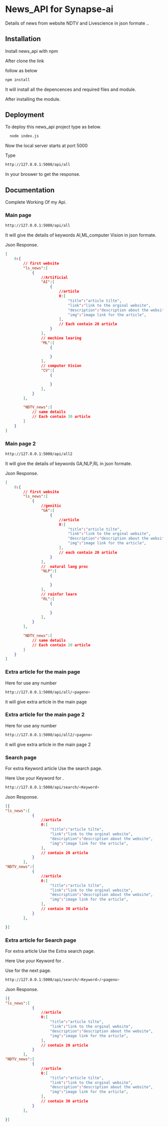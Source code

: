 
# News_API for Synapse-ai

Details of news from website NDTV and Livescience in json formate ..


## Installation

Install news_api with npm

After clone the link

follow as below

```bash
npm install
```
    
It will install all the depencences and required files and module.

After installing the module.




## Deployment

To deploy this news_api project type as below.

```bash
  node index.js
```
Now the local server starts at port 5000

Type 

```bash
http://127.0.0.1:5000/api/all
```
In your broswer to get the response.



## Documentation

Complete Working Of my Api.

### Main page

```bash
http://127.0.0.1:5000/api/all
```

It will give the details of keywords AI,ML,computer Vision in json formate.

Json Response.
```json
[
    0:{
        // first website
        "ls_news":[
            {
                //Artificial 
                "AI":[
                    {
                        //article
                        0:[
                            "title":"article tilte",
                            "link":"link to the orginal website",
                            "description":"description about the website",
                            "img":"image link for the article",
                        ],
                        // Each contain 20 article
                    }
                ],
                // mechine learing
                "ML":[
                    {

                    }
                ],
                // computer Vision
                "CV":[
                    {

                    }
                ],
            }
        ],

        "NDTV_news":[
            // same details
            // Each contain 30 article
        ]
    }
]
```

### Main page 2

```bash
http://127.0.0.1:5000/api/all2
```


It will give the details of keywords GA,NLP,RL in json formate.

Json Response.

```json
[
    0:{
        // first website
        "ls_news":[
            {
                //genitic 
                "GA":[
                    {
                        //article
                        0:[
                            "title":"article tilte",
                            "link":"link to the orginal website",
                            "description":"description about the website",
                            "img":"image link for the article",
                        ],
                        // each contain 20 article
                    }
                ],
                //  natural lang proc
                "NLP":[
                    {

                    }
                ],
                // rainfor learn
                "RL":[
                    {

                    }
                ],
            }
        ],

        "NDTV_news":[
            // same details
            // Each contain 20 article
        ]
    }
]
```

### Extra article for the main page

Here for <pageno> use any number

```bash
http://127.0.0.1:5000/api/all/<pageno>
```

it will give extra article in the main page

### Extra article for the main page  2

Here for <pageno> use any number

```bash
http://127.0.0.1:5000/api/all2/<pageno>
```

it will give extra article in the main page 2

### Search page

For extra Keyword article Use the search page.

Here Use your Keyword for <Keyword>.

```bash
http://127.0.0.1:5000/api/search/<Keyword>
```

Json Response.

```json
[{
"ls_news":[
            {
                //article
                0:[
                    "title":"article tilte",
                    "link":"link to the orginal website",
                    "description":"description about the website",
                    "img":"image link for the article",
                ],
                // contain 20 article
            }
        ],
"NDTV_news":[
            {
                //article
                0:[
                    "title":"article tilte",
                    "link":"link to the orginal website",
                    "description":"description about the website",
                    "img":"image link for the article",
                ],
                // contain 30 article
            }
        ],

}]
```

### Extra article for Search page

For extra article Use the Extra search page.

Here Use your Keyword for <Keyword>.

Use <pageno> for the next page.

```bash
http://127.0.0.1:5000/api/search/<Keyword>/<pageno>
```

Json Response.

```json
[{
"ls_news":[
            {
                //article
                0:[
                    "title":"article tilte",
                    "link":"link to the orginal website",
                    "description":"description about the website",
                    "img":"image link for the article",
                ],
                // contain 20 article
            }
        ],
"NDTV_news":[
            {
                //article
                0:[
                    "title":"article tilte",
                    "link":"link to the orginal website",
                    "description":"description about the website",
                    "img":"image link for the article",
                ],
                // contain 30 article
            }
        ],

}]
```



